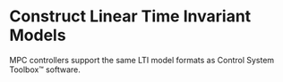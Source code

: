 # **Construct Linear Time Invariant Models**

MPC controllers support the same LTI model formats as Control System Toolbox™ software.

